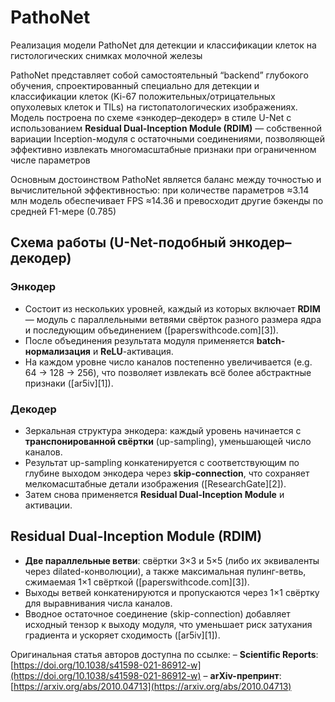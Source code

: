 # PathoNet
Реализация модели PathoNet для детекции и классификации клеток на гистологических снимках молочной железы

PathoNet представляет собой самостоятельный “backend” глубокого обучения, спроектированный специально для детекции и классификации клеток (Ki-67 положительных/отрицательных опухолевых клеток и TILs) на гистопатологических изображениях. Модель построена по схеме «энкодер–декодер» в стиле U-Net с использованием  **Residual Dual-Inception Module (RDIM)** — собственной вариации Inception-модуля с остаточными соединениями, позволяющей эффективно извлекать многомасштабные признаки при ограниченном числе параметров 

Основным достоинством PathoNet является баланс между точностью и вычислительной эффективностью: при количестве параметров ≈3.14 млн модель обеспечивает FPS ≈14.36 и превосходит другие бэкенды по средней F1-мере (0.785)

## Cхема работы (U-Net-подобный энкодер–декодер)

### Энкодер

* Состоит из нескольких уровней, каждый из которых включает **RDIM** — модуль с параллельными ветвями свёрток разного размера ядра и последующим объединением ([paperswithcode.com][3]).
* После объединения результата модуля применяется **batch-нормализация** и **ReLU**-активация.
* На каждом уровне число каналов постепенно увеличивается (e.g. 64 → 128 → 256), что позволяет извлекать всё более абстрактные признаки ([ar5iv][1]).

### Декодер

* Зеркальная структура энкодера: каждый уровень начинается с **транспонированной свёртки** (up-sampling), уменьшающей число каналов.
* Результат up-sampling конкатенируется с соответствующим по глубине выходом энкодера через **skip-connection**, что сохраняет мелкомасштабные детали изображения ([ResearchGate][2]).
* Затем снова применяется **Residual Dual-Inception Module** и активации.

## Residual Dual-Inception Module (RDIM)

* **Две параллельные ветви**: свёртки 3×3 и 5×5 (либо их эквиваленты через dilated-конволюции), а также максимальная пулинг-ветвь, сжимаемая 1×1 свёрткой ([paperswithcode.com][3]).
* Выходы ветвей конкатенируются и пропускаются через 1×1 свёртку для выравнивания числа каналов.
* Вводное остаточное соединение (skip-connection) добавляет исходный тензор к выходу модуля, что уменьшает риск затухания градиента и ускоряет сходимость ([ar5iv][1]).


Оригинальная статья авторов доступна по ссылке:
– **Scientific Reports**: [https://doi.org/10.1038/s41598-021-86912-w](https://doi.org/10.1038/s41598-021-86912-w)
– **arXiv-препринт**: [https://arxiv.org/abs/2010.04713](https://arxiv.org/abs/2010.04713)
